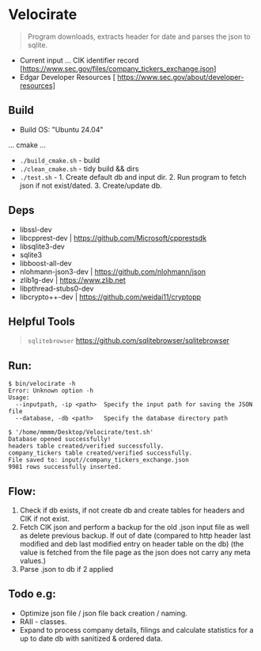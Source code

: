 # Velocirate

> Program downloads, extracts header for date and parses the json to sqlite.

- Current input ... CIK identifier record [https://www.sec.gov/files/company_tickers_exchange.json]
- Edgar Developer Resources  [ https://www.sec.gov/about/developer-resources]


## Build

- Build OS: "Ubuntu 24.04"

... cmake ...

- ```./build_cmake.sh``` - build
- ```./clean_cmake.sh``` - tidy build && dirs
- ```./test.sh``` - 1. Create default db and input dir. 2. Run program to fetch json if not exist/dated. 3. Create/update db.


## Deps

- libssl-dev
- libcpprest-dev | https://github.com/Microsoft/cpprestsdk
- libsqlite3-dev
- sqlite3
- libboost-all-dev
- nlohmann-json3-dev | https://github.com/nlohmann/json
- zlib1g-dev | https://www.zlib.net
- libpthread-stubs0-dev
- libcrypto++-dev | https://github.com/weidai11/cryptopp



## Helpful Tools

> ```sqlitebrowser``` https://github.com/sqlitebrowser/sqlitebrowser


## Run:
```
$ bin/velocirate -h
Error: Unknown option -h
Usage: 
  --inputpath, -ip <path>  Specify the input path for saving the JSON file
  --database, -db <path>   Specify the database directory path
```
```
$ '/home/mmmm/Desktop/Velocirate/test.sh' 
Database opened successfully!
headers table created/verified successfully.
company_tickers table created/verified successfully.
File saved to: input//company_tickers_exchange.json
9981 rows successfully inserted.
```


## Flow:

1. Check if db exists, if not create db and create tables for headers and CIK if not exist.
2. Fetch CIK json and perform a backup for the old .json input file as well as delete previous backup. If out of date (compared to http header last modified and deb last modified entry on header table on the db) (the value is fetched from the file page as the json does not carry any meta values.)
3. Parse .json to db if 2 applied


## Todo e.g:

- Optimize json file / json file back creation / naming.
- RAII - classes.
- Expand to process company details, filings and calculate statistics for a up to date db with sanitized & ordered data.


